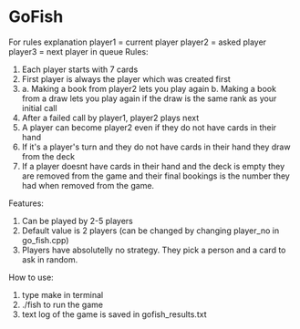 # GoFish

For rules explanation 	player1 = current player
						player2 = asked player
						player3 = next player in queue
Rules:
1. Each player starts with 7 cards
2. First player is always the player which was created first
3. 	a. Making a book from player2 lets you play again
	b. Making a book from a draw lets you play again if the draw is the same rank as your initial call
4. After a failed call by player1, player2 plays next
5. A player can become player2 even if they do not have cards in their hand
6. If it's a player's turn and they do not have cards in their hand they draw from the deck
7. If a player doesnt have cards in their hand and the deck is empty they are removed from the game and their final bookings is the number they had when removed from the game.

Features:
1. Can be played by 2-5 players
2. Default value is 2 players (can be changed by changing player_no in go_fish.cpp)
3. Players have absolutelly no strategy. They pick a person and a card to ask in random.


How to use:

1. type make in terminal
2. ./fish to run the game
3. text log of the game is saved in gofish_results.txt
